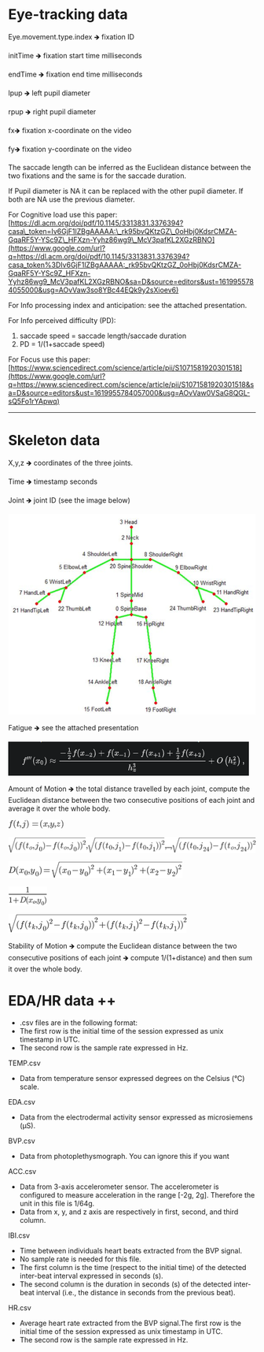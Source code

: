 Eye-tracking data
=================

Eye.movement.type.index 🡺 fixation ID

initTime 🡺 fixation start time milliseconds

endTime 🡺 fixation end time milliseconds

lpup 🡺 left pupil diameter

rpup 🡺 right pupil diameter

fx🡺 fixation x-coordinate on the video

fy🡺 fixation y-coordinate on the video

The saccade length can be inferred as the Euclidean distance between the two fixations and the same is for the saccade duration.

If Pupil diameter is NA it can be replaced with the other pupil diameter. If both are NA use the previous diameter.

For Cognitive load use this paper: [https://dl.acm.org/doi/pdf/10.1145/3313831.3376394?casa\_token=Iv6GjF1lZBgAAAAA:\_rk95bvQKtzGZ\_0oHbj0KdsrCMZA-GqaRF5Y-YSc9Z\_HFXzn-Yyhz86wg9\_McV3pafKL2XGzRBNO](https://www.google.com/url?q=https://dl.acm.org/doi/pdf/10.1145/3313831.3376394?casa_token%3DIv6GjF1lZBgAAAAA:_rk95bvQKtzGZ_0oHbj0KdsrCMZA-GqaRF5Y-YSc9Z_HFXzn-Yyhz86wg9_McV3pafKL2XGzRBNO&sa=D&source=editors&ust=1619955784055000&usg=AOvVaw3so8YBc44EQk9y2sXioev6)

For Info processing index and anticipation: see the attached presentation.

For Info perceived difficulty (PD):

1.  saccade speed = saccade length/saccade duration
2.  PD = 1/(1+saccade speed)

For Focus use this paper: [https://www.sciencedirect.com/science/article/pii/S1071581920301518](https://www.google.com/url?q=https://www.sciencedirect.com/science/article/pii/S1071581920301518&sa=D&source=editors&ust=1619955784057000&usg=AOvVaw0VSaG8QGL-sQ5Fo1rYApwq)

* * *

Skeleton data
=============

X,y,z 🡺 coordinates of the three joints.

Time 🡺 timestamp seconds

Joint 🡺 joint ID (see the image below)

![](../../documentation/dataset-images/image6.png)

Fatigue 🡺 see the attached presentation

![](../../documentation/dataset-images/image7.png)

Amount of Motion 🡺 the total distance travelled by each joint, compute the Euclidean distance between the two consecutive positions of each joint and average it over the whole body.

![](../../documentation/dataset-images/image1.png)

![](../../documentation/dataset-images/image2.png)

![](../../documentation/dataset-images/image3.png)

![](../../documentation/dataset-images/image4.png)

![](../../documentation/dataset-images/image5.png)

Stability of Motion 🡺 compute the Euclidean distance between the two consecutive positions of each joint 🡺 compute 1/(1+distance) and then sum it over the whole body.

EDA/HR data ++
==============

*   .csv files are in the following format:
*   The first row is the initial time of the session expressed as unix timestamp in UTC.
*   The second row is the sample rate expressed in Hz.

TEMP.csv

*   Data from temperature sensor expressed degrees on the Celsius (°C) scale.

EDA.csv

*   Data from the electrodermal activity sensor expressed as microsiemens (μS).

BVP.csv

*   Data from photoplethysmograph. You can ignore this if you want

ACC.csv

*   Data from 3-axis accelerometer sensor. The accelerometer is configured to measure acceleration in the range \[-2g, 2g\]. Therefore the unit in this file is 1/64g.
*   Data from x, y, and z axis are respectively in first, second, and third column.

IBI.csv

*   Time between individuals heart beats extracted from the BVP signal.
*   No sample rate is needed for this file.
*   The first column is the time (respect to the initial time) of the detected inter-beat interval expressed in seconds (s).
*   The second column is the duration in seconds (s) of the detected inter-beat interval (i.e., the distance in seconds from the previous beat).

HR.csv

*   Average heart rate extracted from the BVP signal.The first row is the initial time of the session expressed as unix timestamp in UTC.
*   The second row is the sample rate expressed in Hz.
